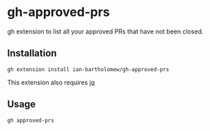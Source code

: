 # gh-approved-prs
gh extension to list all your approved PRs that have not been closed.

## Installation
`gh extension install ian-bartholomew/gh-approved-prs`

This extension also requires [jq](https://stedolan.github.io/jq/)

## Usage
`gh approved-prs`
